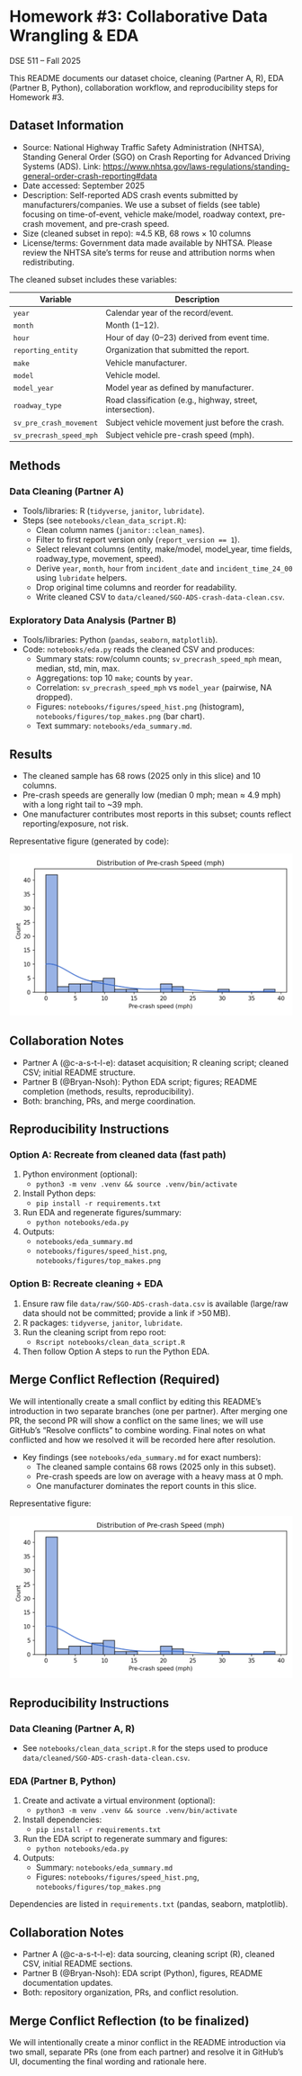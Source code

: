 # Homework #3: Collaborative Data Wrangling & EDA

DSE 511 – Fall 2025

This README documents our dataset choice, cleaning (Partner A, R), EDA (Partner B, Python), collaboration workflow, and reproducibility steps for Homework #3.

## Dataset Information
- Source: National Highway Traffic Safety Administration (NHTSA), Standing General Order (SGO) on Crash Reporting for Advanced Driving Systems (ADS). Link: https://www.nhtsa.gov/laws-regulations/standing-general-order-crash-reporting#data
- Date accessed: September 2025
- Description: Self-reported ADS crash events submitted by manufacturers/companies. We use a subset of fields (see table) focusing on time-of-event, vehicle make/model, roadway context, pre-crash movement, and pre-crash speed.
- Size (cleaned subset in repo): ≈4.5 KB, 68 rows × 10 columns
- License/terms: Government data made available by NHTSA. Please review the NHTSA site’s terms for reuse and attribution norms when redistributing.

The cleaned subset includes these variables:

| Variable | Description |
|---|---|
| `year` | Calendar year of the record/event. |
| `month` | Month (1–12). |
| `hour` | Hour of day (0–23) derived from event time. |
| `reporting_entity` | Organization that submitted the report. |
| `make` | Vehicle manufacturer. |
| `model` | Vehicle model. |
| `model_year` | Model year as defined by manufacturer. |
| `roadway_type` | Road classification (e.g., highway, street, intersection). |
| `sv_pre_crash_movement` | Subject vehicle movement just before the crash. |
| `sv_precrash_speed_mph` | Subject vehicle pre-crash speed (mph). |

## Methods

### Data Cleaning (Partner A)
- Tools/libraries: R (`tidyverse`, `janitor`, `lubridate`).
- Steps (see `notebooks/clean_data_script.R`):
  - Clean column names (`janitor::clean_names`).
  - Filter to first report version only (`report_version == 1`).
  - Select relevant columns (entity, make/model, model_year, time fields, roadway_type, movement, speed).
  - Derive `year`, `month`, `hour` from `incident_date` and `incident_time_24_00` using `lubridate` helpers.
  - Drop original time columns and reorder for readability.
  - Write cleaned CSV to `data/cleaned/SGO-ADS-crash-data-clean.csv`.

### Exploratory Data Analysis (Partner B)
- Tools/libraries: Python (`pandas`, `seaborn`, `matplotlib`).
- Code: `notebooks/eda.py` reads the cleaned CSV and produces:
  - Summary stats: row/column counts; `sv_precrash_speed_mph` mean, median, std, min, max.
  - Aggregations: top 10 `make`; counts by `year`.
  - Correlation: `sv_precrash_speed_mph` vs `model_year` (pairwise, NA dropped).
  - Figures: `notebooks/figures/speed_hist.png` (histogram), `notebooks/figures/top_makes.png` (bar chart).
  - Text summary: `notebooks/eda_summary.md`.

## Results
- The cleaned sample has 68 rows (2025 only in this slice) and 10 columns.
- Pre-crash speeds are generally low (median 0 mph; mean ≈ 4.9 mph) with a long right tail to ~39 mph.
- One manufacturer contributes most reports in this subset; counts reflect reporting/exposure, not risk.

Representative figure (generated by code):

![Speed Histogram](notebooks/figures/speed_hist.png)

## Collaboration Notes
- Partner A (@c-a-s-t-l-e): dataset acquisition; R cleaning script; cleaned CSV; initial README structure.
- Partner B (@Bryan-Nsoh): Python EDA script; figures; README completion (methods, results, reproducibility).
- Both: branching, PRs, and merge coordination.

## Reproducibility Instructions

### Option A: Recreate from cleaned data (fast path)
1) Python environment (optional):
   - `python3 -m venv .venv && source .venv/bin/activate`
2) Install Python deps:
   - `pip install -r requirements.txt`
3) Run EDA and regenerate figures/summary:
   - `python notebooks/eda.py`
4) Outputs:
   - `notebooks/eda_summary.md`
   - `notebooks/figures/speed_hist.png`, `notebooks/figures/top_makes.png`

### Option B: Recreate cleaning + EDA
1) Ensure raw file `data/raw/SGO-ADS-crash-data.csv` is available (large/raw data should not be committed; provide a link if >50 MB).
2) R packages: `tidyverse`, `janitor`, `lubridate`.
3) Run the cleaning script from repo root:
   - `Rscript notebooks/clean_data_script.R`
4) Then follow Option A steps to run the Python EDA.

## Merge Conflict Reflection (Required)
We will intentionally create a small conflict by editing this README’s introduction in two separate branches (one per partner). After merging one PR, the second PR will show a conflict on the same lines; we will use GitHub’s “Resolve conflicts” to combine wording. Final notes on what conflicted and how we resolved it will be recorded here after resolution.

- Key findings (see `notebooks/eda_summary.md` for exact numbers):
  - The cleaned sample contains 68 rows (2025 only in this subset).
  - Pre-crash speeds are low on average with a heavy mass at 0 mph.
  - One manufacturer dominates the report counts in this slice.

Representative figure:

![Speed Histogram](notebooks/figures/speed_hist.png)

## Reproducibility Instructions

### Data Cleaning (Partner A, R)
- See `notebooks/clean_data_script.R` for the steps used to produce `data/cleaned/SGO-ADS-crash-data-clean.csv`.

### EDA (Partner B, Python)
1) Create and activate a virtual environment (optional):
   - `python3 -m venv .venv && source .venv/bin/activate`
2) Install dependencies:
   - `pip install -r requirements.txt`
3) Run the EDA script to regenerate summary and figures:
   - `python notebooks/eda.py`
4) Outputs:
   - Summary: `notebooks/eda_summary.md`
   - Figures: `notebooks/figures/speed_hist.png`, `notebooks/figures/top_makes.png`

Dependencies are listed in `requirements.txt` (pandas, seaborn, matplotlib).

## Collaboration Notes

- Partner A (@c-a-s-t-l-e): data sourcing, cleaning script (R), cleaned CSV, initial README sections.
- Partner B (@Bryan-Nsoh): EDA script (Python), figures, README documentation updates.
- Both: repository organization, PRs, and conflict resolution.

## Merge Conflict Reflection (to be finalized)

We will intentionally create a minor conflict in the README introduction via two small, separate PRs (one from each partner) and resolve it in GitHub’s UI, documenting the final wording and rationale here.
